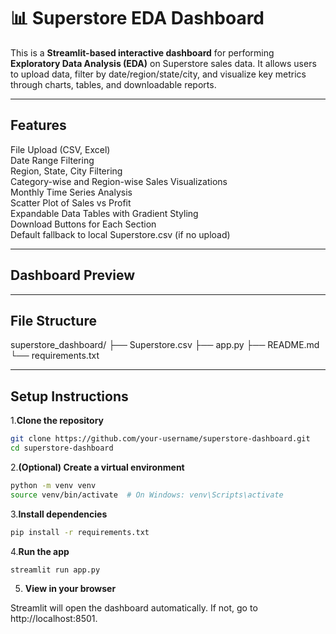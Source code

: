 # 📊 Superstore EDA Dashboard

This is a **Streamlit-based interactive dashboard** for performing **Exploratory Data Analysis (EDA)** on Superstore sales data. It allows users to upload data, filter by date/region/state/city, and visualize key metrics through charts, tables, and downloadable reports.

---

## Features

File Upload (CSV, Excel)  
Date Range Filtering  
Region, State, City Filtering  
Category-wise and Region-wise Sales Visualizations  
Monthly Time Series Analysis  
Scatter Plot of Sales vs Profit  
Expandable Data Tables with Gradient Styling  
Download Buttons for Each Section  
Default fallback to local Superstore.csv (if no upload)

---

## Dashboard Preview


---

## File Structure

superstore_dashboard/
├── Superstore.csv
├── app.py
├── README.md
└── requirements.txt

---

## Setup Instructions

1.**Clone the repository**  
   ```bash
   git clone https://github.com/your-username/superstore-dashboard.git
   cd superstore-dashboard
   ```
2.**(Optional) Create a virtual environment**

```bash
python -m venv venv
source venv/bin/activate  # On Windows: venv\Scripts\activate
```
3.**Install dependencies**
```bash
pip install -r requirements.txt

```
4.**Run the app**
```bash
streamlit run app.py
```
5. **View in your browser**

Streamlit will open the dashboard automatically. If not, go to http://localhost:8501.

